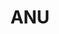 ---
lastmod: '2025-04-06T06:05:19+00:00'
latitude: -35.2777
layout: suburb
longitude: 149.119
postcode: '0200'
state: ACT
title: ANU
url: /act/anu/
---